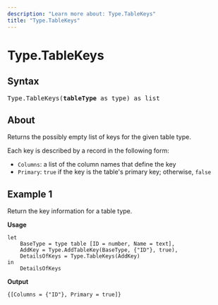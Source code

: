 ```yaml
---
description: "Learn more about: Type.TableKeys"
title: "Type.TableKeys"
---
```

# Type.TableKeys

## Syntax

<pre>
Type.TableKeys(<b>tableType</b> as type) as list
</pre>

## About

Returns the possibly empty list of keys for the given table type.

Each key is described by a record in the following form: 
* `Columns`: a list of the column names that define the key
* `Primary`: `true` if the key is the table's primary key; otherwise, `false`

## Example 1

Return the key information for a table type.

**Usage**

```powerquery-m
let
    BaseType = type table [ID = number, Name = text],
    AddKey = Type.AddTableKey(BaseType, {"ID"}, true),
    DetailsOfKeys = Type.TableKeys(AddKey)
in
    DetailsOfKeys
```

**Output**

```powerquery-m
{[Columns = {"ID"}, Primary = true]}
```
